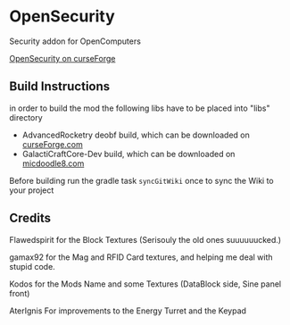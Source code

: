 OpenSecurity
============

Security addon for OpenComputers

[OpenSecurity on curseForge](https://minecraft.curseforge.com/projects/opensecurity)

## Build Instructions

in order to build the mod the following libs have to be placed into "libs" directory

* AdvancedRocketry deobf build, which can be downloaded on [curseForge.com](https://minecraft.curseforge.com/projects/advanced-rocketry/files)
* GalactiCraftCore-Dev build, which can be downloaded on [micdoodle8.com](https://www.micdoodle8.com/mods/galacticraft/downloads/dev)

Before building run the gradle task `syncGitWiki` once to sync the Wiki to your project


## Credits

Flawedspirit for the Block Textures (Serisouly the old ones suuuuuucked.)

gamax92 for the Mag and RFID Card textures, and helping me deal with stupid code.

Kodos for the Mods Name and some Textures (DataBlock side, Sine panel front)

AterIgnis For improvements to the Energy Turret and the Keypad

